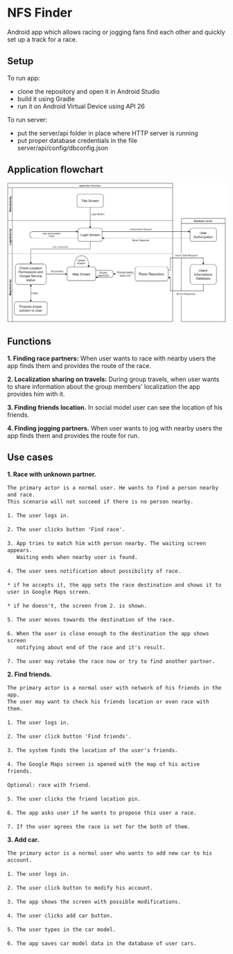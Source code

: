# NFS Finder
Android app which allows racing or jogging fans find each other and quickly set up a track for a race.

## Setup
To run app:
 - clone the repository and open it in Android Studio
 - build it using Gradle
 - run it on Android Virtual Device using API 26
 
To run server:
 - put the server/api folder in place where HTTP server is running
 - put proper database credentials in the file server/api/config/dbconfig.json
 
## Application flowchart
![Image of Flowchart](/.docs_resources/NFSFinderFlowchart.jpg)
 
## Functions
**1.  Finding race partners:**
When user wants to race with nearby users the app finds them and provides the route of the race.
	
**2. Localization sharing on travels:**
During group travels, when user wants to share information about the group members' localization the app
provides him with it.
	
**3. Finding friends location.** 
In social model user can see the location of his friends.
	
**4. Finding jogging partners.**
When user wants to jog with nearby users the app finds them and provides the route for run.

## Use cases
 **1.  Race with unknown partner.**
 
	The primary actor is a normal user. He wants to find a person nearby and race. 
	This scenario will not succeed if there is no person nearby.
	
	1. The user logs in.
	
	2. The user clicks button 'Find race'.
	
	3. App tries to match him with person nearby. The waiting screen appears. 
	   Waiting ends when nearby user is found.
	
	4. The user sees notification about possibility of race. 
	
	* if he accepts it, the app sets the race destination and shows it to user in Google Maps screen.
	
	* if he doesn't, the screen from 2. is shown.
	
	5. The user moves towards the destination of the race.
	
	6. When the user is close enough to the destination the app shows screen 
	   notifying about end of the race and it's result.
	
	7. The user may retake the race now or try to find another partner.

 **2.  Find friends.**
 
	The primary actor is a normal user with network of his friends in the app. 
	The user may want to check his friends location or even race with them.
	 
	1. The user logs in.
	
	2. The user click button 'Find friends'.
	
	3. The system finds the location of the user's friends.
	
	4. The Google Maps screen is opened with the map of his active friends.
	
	Optional: race with friend.
	
	5. The user clicks the friend location pin.
	
	6. The app asks user if he wants to propose this user a race.
	
	7. If the user agrees the race is set for the both of them.

 **3.  Add car.**
	
	The primary actor is a normal user who wants to add new car to his account.
	 
	1. The user logs in.
	
	2. The user click button to modify his account.
	
	3. The app shows the screen with possible modifications.
	
	4. The user clicks add car button.
	
	5. The user types in the car model.
	
	6. The app saves car model data in the database of user cars.
